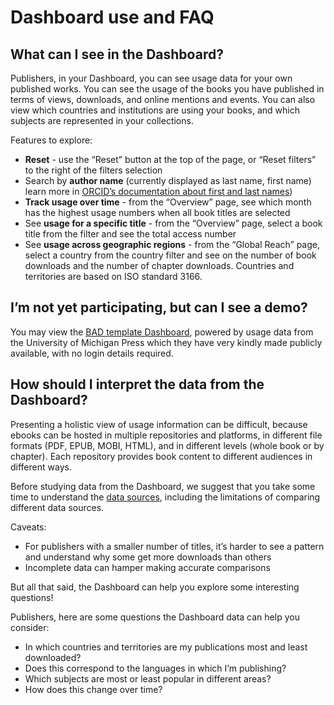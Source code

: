 Dashboard use and FAQ
==========================

## What can I see in the Dashboard?

Publishers, in your Dashboard, you can see usage data for your own published works. You can see the usage of the books you have published in terms of views, downloads, and online mentions and events. You can also view which countries and institutions are using your books, and which subjects are represented in your collections. 

Features to explore:

* **Reset** - use the “Reset” button at the top of the page, or “Reset filters” to the right of the filters selection
* Search by **author name** (currently displayed as last name, first name) learn more in [ORCID’s documentation about first and last names](https://support.orcid.org/hc/en-us/articles/360006973853))
* **Track usage over time** - from the “Overview” page, see which month has the highest usage numbers when all book titles are selected
* See **usage for a specific title** - from the “Overview” page, select a book title from the filter and see the total access number
* See **usage across geographic regions** - from the “Global Reach” page, select a country from the country filter and see on the number of book downloads and the number of chapter downloads. Countries and territories are based on ISO standard 3166.

## I’m not yet participating, but can I see a demo?
You may view the [BAD template Dashboard](https://template.book-analytics.org/), powered by usage data from the University of Michigan Press which they have very kindly made publicly available, with no login details required.

## How should I interpret the data from the Dashboard?
Presenting a holistic view of usage information can be difficult, because ebooks can be hosted in multiple repositories and platforms, in different file formats (PDF, EPUB, MOBI, HTML), and in different levels (whole book or by chapter). Each repository provides book content to different audiences in different ways.

Before studying data from the Dashboard, we suggest that you take some time to understand the [data sources](dashboard_data.md), including the limitations of comparing different data sources.

Caveats:
* For publishers with a smaller number of titles, it’s harder to see a pattern and understand why some get more downloads than others
* Incomplete data can hamper making accurate comparisons

But all that said, the Dashboard can help you explore some interesting questions!

Publishers, here are some questions the Dashboard data can help you consider:
* In which countries and territories are my publications most and least downloaded?
* Does this correspond to the languages in which I’m publishing?
* Which subjects are most or least popular in different areas?
* How does this change over time? 

